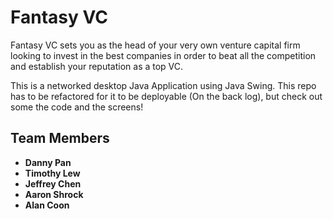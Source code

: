 # Fantasy VC

Fantasy VC sets you as the head of your very own venture capital firm looking to invest in the best companies in order to beat all the competition and establish your reputation as a top VC.

This is a networked desktop Java Application using Java Swing. This repo has to be refactored for it to be deployable (On the back log), but check out some the code and the screens!



## Team Members

- **Danny Pan**
- **Timothy Lew**
- **Jeffrey Chen**
- **Aaron Shrock**
- **Alan Coon**

